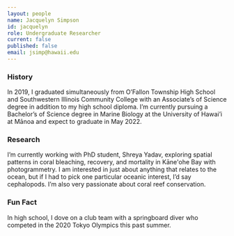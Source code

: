 ```yaml
---
layout: people
name: Jacquelyn Simpson
id: jacquelyn
role: Undergraduate Researcher
current: false
published: false
email: jsimp@hawaii.edu
---
```


### History

In 2019, I graduated simultaneously from O’Fallon Township High School and Southwestern Illinois Community College with an Associate’s of Science degree in addition to my high school diploma.  I’m currently pursuing a Bachelor’s of Science degree in Marine Biology at the University of Hawai’i at Mānoa and expect to graduate in May 2022.


### Research

I’m currently working with PhD student, Shreya Yadav, exploring spatial patterns in coral bleaching, recovery, and mortality in Kāne'ohe Bay with photogrammetry. I am interested in just about anything that relates to the ocean, but if I had to pick one particular oceanic interest, I’d say cephalopods.  I’m also very passionate about coral reef conservation.

### Fun Fact

In high school, I dove on a club team with a springboard diver who competed in the 2020 Tokyo Olympics this past summer.
